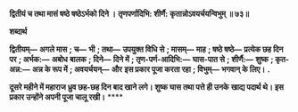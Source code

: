**द्वितीयं च तथा मासं षष्ठे षष्ठेऽर्भको दिने ।** **तृणपर्णादिभि: शीर्णै: कृतान्नोऽवयर्चयन्विभुम् ॥ ७३॥** 

**शब्दार्थ** 

**द्वितीयम्—** **अगले मास** **; च—** **भी** **; तथा—** **उपयुक्त विधि से** **; मासम्—** **माह** **; षष्ठे षष्ठे—** **प्रत्येक छह दिन पर** **; अर्भक:—** **अबोध** **बालक** **; दिने—** **दिने में** **; तृण-पर्ण-आदिभि:—** **घास-पात से** **; शीर्णै:—** **शुष्क** **; कृत-अन्न:—** **अन्न के रूप में** **; अवयर्चयन्—** **और** **इस प्रकार पूजा करता रहा** **; विभुम्—** **भगवान् के लिए।** **.** 

**दूसरे महीने में महाराज ध्रुव छह-छह दिन बाद खाने लगे। शुष्क घास तथा पत्ते ही उनके** **खाद्य पदार्थ थे। इस प्रकार उन्होंने अपनी पूजा चालू रखी।** **** 